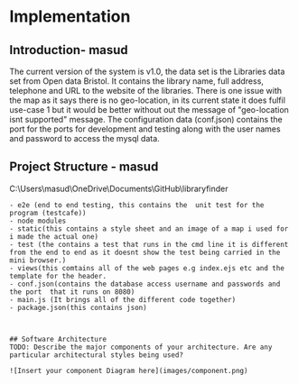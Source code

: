 # Implementation

## Introduction- masud 

The current version of the system is v1.0, the data set is the Libraries data set from Open data Bristol. It contains the library name, full address, telephone and  URL to the website of the libraries. There is one issue with the map as it says there is no geo-location, in its current state it does fulfil use-case 1 but it would be better without out the message of "geo-location isnt supported" message. The configuration data (conf.json) contains the port for the ports for development and testing along with the user names and password to access the mysql data. 

## Project Structure - masud 
C:\Users\masud\OneDrive\Documents\GitHub\libraryfinder
``` Docs (contains images UC diagram etc as well as the readme.md planning.md etc 
- e2e (end to end testing, this contains the  unit test for the program (testcafe))
- node modules 
- static(this contains a style sheet and an image of a map i used for i made the actual one)
- test (the contains a test that runs in the cmd line it is different from the end to end as it doesnt show the test being carried in the mini browser.)
- views(this comtains all of the web pages e.g index.ejs etc and the template for the header.
- conf.json(contains the database access username and passwords and the port  that it runs on 8080)
- main.js (It brings all of the different code together)
- package.json(this contains json) 



## Software Architecture
TODO: Describe the major components of your architecture. Are any particular architectural styles being used?

![Insert your component Diagram here](images/component.png)
